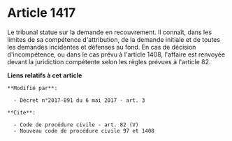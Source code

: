 # Article 1417

Le tribunal statue sur la demande en recouvrement. Il connaît, dans les limites de sa compétence d'attribution, de la demande
initiale et de toutes les demandes incidentes et défenses au fond. En cas de décision d'incompétence, ou dans le cas prévu à
l'article 1408, l'affaire est renvoyée devant la juridiction compétente selon les règles prévues à l'article 82.

**Liens relatifs à cet article**

	**Modifié par**:

	  - Décret n°2017-891 du 6 mai 2017 - art. 3

	**Cite**:

	  - Code de procédure civile - art. 82 (V)
	  - Nouveau code de procédure civile 97 et 1408
